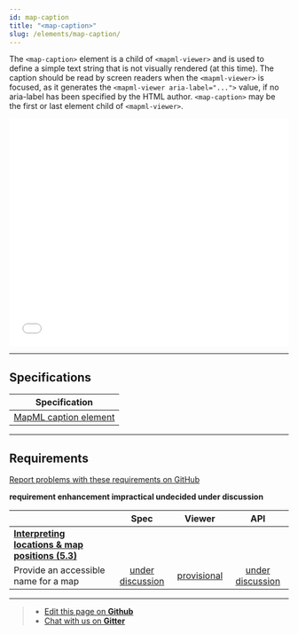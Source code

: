 ```yaml
---
id: map-caption
title: "<map-caption>"
slug: /elements/map-caption/
---
```


The `<map-caption>` element is a child of `<mapml-viewer>` and is used to define 
a simple text string that is not visually rendered (at this time). 
The caption should be read by screen readers when the `<mapml-viewer>` is focused, 
as it generates the `<mapml-viewer aria-label="...">` value, if no aria-label 
has been specified by the HTML author. `<map-caption>` may be the first or last 
element child of `<mapml-viewer>`. 

<iframe src="../../../demo/map-caption-demo/" title="MapML Demo" height="410" width="100%" scrolling="no" frameBorder="0"></iframe>

---

## Specifications

| Specification                                                |
|--------------------------------------------------------------|
| [MapML caption element](https://maps4html.org/MapML-Specification/spec/#the-map-caption-element-0) |

---

## Requirements

[Report problems with these requirements on GitHub](https://github.com/Maps4HTML/HTML-Map-Element-UseCases-Requirements/issues/new?title=-SUMMARIZE+THE+PROBLEM-&body=-DESCRIBE+THE+PROBLEM-)

<p><b><span class="requirement">requirement</span>
<span class="enhancement">enhancement</span>
<span class="impractical">impractical</span>
<span class="undecided">undecided</span>
<span class="discussion">under discussion</span></b></p>

|  | Spec | Viewer | API |
|:---------------------------------------------------------------------------------|:------: |:-----: |:---: |
| [**Interpreting locations & map positions (5.3)**](https://maps4html.org/HTML-Map-Element-UseCases-Requirements/#map-viewers-capabilities-locations) |  |  |  |
|              <div class="discussion">Provide an accessible name for a map</div>           | [under discussion](https://github.com/Maps4HTML/HTML-Map-Element-UseCases-Requirements/issues/260) | [provisional](https://maps4html.org/web-map-doc/docs/elements/map-caption/) | [under discussion](https://github.com/Maps4HTML/HTML-Map-Element-UseCases-Requirements/issues/260) |
---

> - [Edit this page on **Github**](https://github.com/Maps4HTML/web-map-doc/edit/main/docs/elements/map-caption.md)
> - [Chat with us on **Gitter**](https://gitter.im/Maps4HTML/chat)